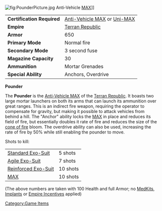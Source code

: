 ![](PounderPicture.jpg "fig:PounderPicture.jpg") Anti-Vehicle
[MAX](MAX "wikilink")\]\]

|                            |                                                                                                                  |
|----------------------------|------------------------------------------------------------------------------------------------------------------|
| **Certification Required** | [Anti-Vehicle MAX](Anti-Vehicle_MAX_(Certification) "wikilink") or [Uni-MAX](Uni-MAX_(Certification) "wikilink") |
| **Empire**                 | [Terran Republic](Terran_Republic "wikilink")                                                                    |
| **Armor**                  | 650                                                                                                              |
| **Primary Mode**           | Normal fire                                                                                                      |
| **Secondary Mode**         | 3 second fuse                                                                                                    |
| **Magazine Capacity**      | 30                                                                                                               |
| **Ammunition**             | Mortar Grenades                                                                                                  |
| **Special Ability**        | Anchors, Overdrive                                                                                               |

**Pounder**

The **Pounder** is the [Anti-Vehicle
MAX](Anti-Vehicle_MAX_(Certification) "wikilink") of the [Terran
Republic](Terran_Republic "wikilink"). It boasts two large mortar
launchers on both its arms that can launch its ammunition over great
ranges. This is an indirect fire weapon, requiring the operator to
compensate for gravity, but making it possible to attack vehicles from
behind a hill. The "Anchor" ability locks the
[MAX](Mechanized_Armored_Exo-Suit "wikilink") in place and reduces its
field of fire, but essentially doubles it rate of fire and reduces the
size of the [cone of fire](cone_of_fire "wikilink") bloom. The overdrive
ability can also be used, increasing the rate of fire by 50% while still
enabling the pounder to move.

Shots to kill:

|                                                       |          |
|-------------------------------------------------------|----------|
| [Standard Exo-Suit](Standard_Exo-Suit "wikilink")     | 5 shots  |
| [Agile Exo-Suit](Agile_Exo-Suit "wikilink")           | 7 shots  |
| [Reinforced Exo-Suit](Reinforced_Exo-Suit "wikilink") | 10 shots |
| [MAX](MAX "wikilink")                                 | 10 shots |

(The above numbers are taken with 100 Health and full Armor; no
[MedKits](MedKit "wikilink"), [Implants](Implants "wikilink") or [Empire
Incentives](Empire_Incentives "wikilink") applied)

[Category:Game Items](Category:Game_Items "wikilink")